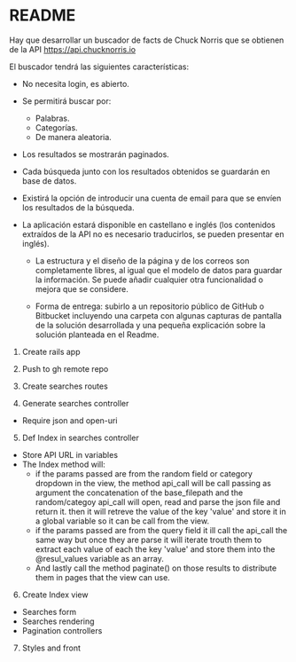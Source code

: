 # README

Hay que desarrollar un buscador de facts de Chuck Norris que se obtienen de la API https://api.chucknorris.io

El buscador tendrá las siguientes características:

* No necesita login, es abierto.
* Se permitirá buscar por:
    * Palabras.
    * Categorías.
    * De manera aleatoria.
* Los resultados se mostrarán paginados.
* Cada búsqueda junto con los resultados obtenidos se guardarán en base de datos.
* Existirá la opción de introducir una cuenta de email para que se envíen los resultados de la búsqueda.
* La aplicación estará disponible en castellano e inglés (los contenidos extraídos de la API no es necesario traducirlos, se pueden presentar en inglés).

  * La estructura y el diseño de la página y de los correos son completamente libres, al igual que el modelo de datos para guardar la información. Se puede añadir cualquier otra funcionalidad o mejora que se considere.

  * Forma de entrega: subirlo a un repositorio público de GitHub o Bitbucket incluyendo una carpeta con algunas capturas de pantalla de la solución desarrollada y una pequeña explicación sobre la solución planteada en el Readme.

1. Create rails app

2. Push to gh remote repo

3. Create searches routes

4. Generate searches controller
  * Require json and open-uri

5. Def Index in searches controller
  * Store API URL in variables
  * The Index method will:
    * if the params passed are from the random field or category dropdown in the view,
     the method api_call will be call passing as argument the concatenation of the base_filepath and the random/categoy 
     api_call will open, read and parse the json file and return it.
     then it will retreve the value of the key 'value' and store it in a global variable so it can be call from the view.
     * if the params passed are from the query field it ill call the api_call the same way but once they are parse it will iterate trouth them to extract each value of each the key 'value' and store them into the @resul_values variable as an array.
    * And lastly call the method paginate() on those results to distribute them in pages that the view can use.
    
6. Create Index view
  * Searches form
  * Searches rendering
  * Pagination controllers

7. Styles and front
